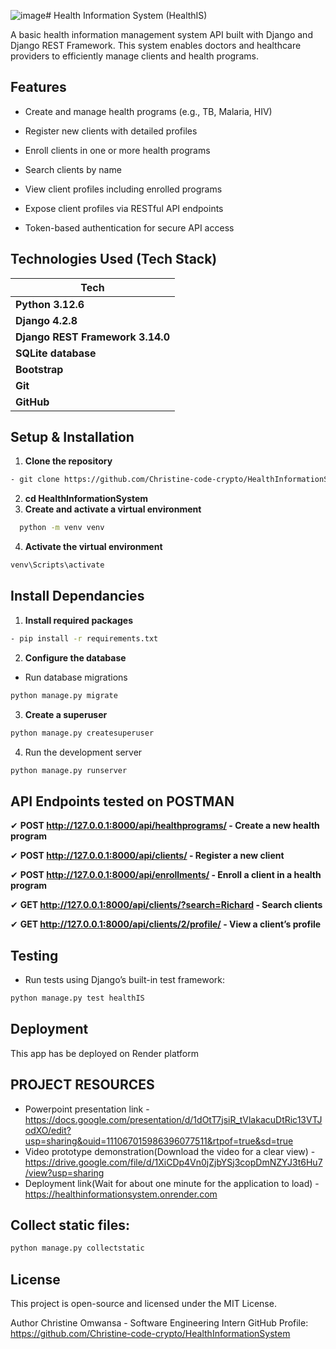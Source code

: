 ![image](https://github.com/user-attachments/assets/f0e47f74-9ad3-4db1-b9d9-d68191c835f1)# Health Information System (HealthIS)

A basic health information management system API built with Django and Django REST Framework. This system enables doctors and healthcare providers to efficiently manage clients and health programs.

## Features

- Create and manage health programs (e.g., TB, Malaria, HIV)

- Register new clients with detailed profiles

- Enroll clients in one or more health programs

- Search clients by name

- View client profiles including enrolled programs

- Expose client profiles via RESTful API endpoints

- Token-based authentication for secure API access

##  Technologies Used (Tech Stack)

| **Tech**         | 
| ---------------- | 
| **Python 3.12.6**|
| **Django 4.2.8** |
| **Django REST Framework 3.14.0**|
| **SQLite database**|
| **Bootstrap** | 
| **Git**          | 
| **GitHub**       |

## Setup & Installation

1. **Clone the repository**
```bash
- git clone https://github.com/Christine-code-crypto/HealthInformationSystem.git
 ```
2. **cd HealthInformationSystem**
3. **Create and activate a virtual environment**
```bash
  python -m venv venv
```
4. **Activate the virtual environment**
```bash
venv\Scripts\activate
```

## Install Dependancies
1. **Install required packages**
```bash
- pip install -r requirements.txt
```
2.  **Configure the database**
- Run database migrations
```bash
python manage.py migrate
```

3. **Create a superuser**
```bash
python manage.py createsuperuser
```
4. Run the development server
```bash
python manage.py runserver
```

## API Endpoints tested on POSTMAN

✔ **POST http://127.0.0.1:8000/api/healthprograms/ -	Create a new health program**

✔ **POST http://127.0.0.1:8000/api/clients/ - 	Register a new client**

✔ **POST http://127.0.0.1:8000/api/enrollments/ -	Enroll a client in a health program**

✔ **GET http://127.0.0.1:8000/api/clients/?search=Richard - Search clients**

✔ **GET http://127.0.0.1:8000/api/clients/2/profile/	- View a client’s profile**

## Testing
- Run tests using Django’s built-in test framework:
```bash
python manage.py test healthIS
```
## Deployment
This app has be deployed on Render platform

## **PROJECT RESOURCES**
- Powerpoint presentation link - https://docs.google.com/presentation/d/1dOtT7jsiR_tVlakacuDtRic13VTJodXO/edit?usp=sharing&ouid=111067015986396077511&rtpof=true&sd=true
- Video prototype demonstration(Download the video for a clear view) - https://drive.google.com/file/d/1XiCDp4Vn0jZjbYSj3copDmNZYJ3t6Hu7/view?usp=sharing
- Deployment link(Wait for about one minute for the application to load) - https://healthinformationsystem.onrender.com


## **Collect static files:**
```bash
python manage.py collectstatic
```
## License
This project is open-source and licensed under the MIT License.

Author
Christine Omwansa - Software Engineering Intern
GitHub Profile: https://github.com/Christine-code-crypto/HealthInformationSystem

